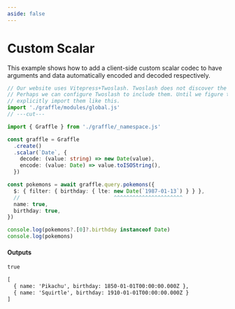 ```yaml
---
aside: false
---
```


# Custom Scalar

This example shows how to add a client-side custom scalar codec to
have arguments and data automatically encoded and decoded respectively.

<!-- dprint-ignore-start -->
```ts twoslash
// Our website uses Vitepress+Twoslash. Twoslash does not discover the generated Graffle modules.
// Perhaps we can configure Twoslash to include them. Until we figure that out, we have to
// explicitly import them like this.
import './graffle/modules/global.js'
// ---cut---

import { Graffle } from './graffle/_namespace.js'

const graffle = Graffle
  .create()
  .scalar(`Date`, {
    decode: (value: string) => new Date(value),
    encode: (value: Date) => value.toISOString(),
  })

const pokemons = await graffle.query.pokemons({
  $: { filter: { birthday: { lte: new Date(`1987-01-13`) } } },
  //                              ^^^^^^^^^^^^^^^^^^^^^^
  name: true,
  birthday: true,
})

console.log(pokemons?.[0]?.birthday instanceof Date)
console.log(pokemons)
```
<!-- dprint-ignore-end -->

#### Outputs

<!-- dprint-ignore-start -->
```txt
true
```
<!-- dprint-ignore-end -->
<!-- dprint-ignore-start -->
```txt
[
  { name: 'Pikachu', birthday: 1850-01-01T00:00:00.000Z },
  { name: 'Squirtle', birthday: 1910-01-01T00:00:00.000Z }
]
```
<!-- dprint-ignore-end -->
